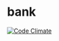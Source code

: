 # bank

[![Code Climate](https://codeclimate.com/github/bank-lab/bank/badges/gpa.svg)](https://codeclimate.com/github/bank-lab/bank)